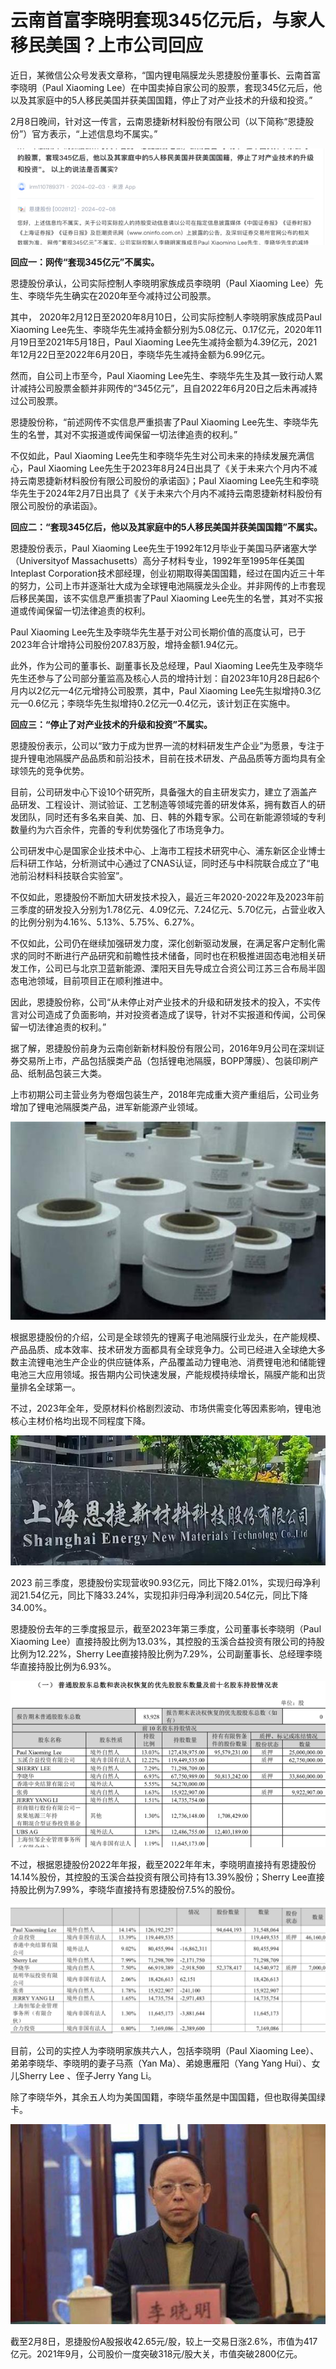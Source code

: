 # 云南首富李晓明套现345亿元后，与家人移民美国？上市公司回应

近日，某微信公众号发表文章称，“国内锂电隔膜龙头恩捷股份董事长、云南首富李晓明（Paul Xiaoming
Lee）在中国卖掉自家公司的股票，套现345亿元后，他以及其家庭中的5人移民美国并获美国国籍，停止了对产业技术的升级和投资。”

2月8日晚间，针对这一传言，云南恩捷新材料股份有限公司（以下简称“恩捷股份”）官方表示，“上述信息均不属实。”

![88508d2af5dbb526e17134b7b1d38d0b.jpg](https://raw.githubusercontent.com/qqhsx/qqnews_image/main/2024/02/09/云南首富李晓明套现345亿元后，与家人移民美国？上市公司回应/88508d2af5dbb526e17134b7b1d38d0b.jpg)

**回应一：网传“套现345亿元”不属实。**

恩捷股份承认，公司实际控制人李晓明家族成员李晓明（Paul Xiaoming Lee）先生、李晓华先生确实在2020年至今减持过公司股票。

其中， 2020年2月12日至2020年8月10日，公司实际控制人李晓明家族成员Paul Xiaoming
Lee先生、李晓华先生减持金额分别为5.08亿元、0.17亿元，2020年11月19日至2021年5月18日，Paul Xiaoming
Lee先生减持金额为4.39亿元，2021年12月22日至2022年6月20日，李晓华先生减持金额为6.99亿元。

然而，自公司上市至今，Paul Xiaoming
Lee先生、李晓华先生及其一致行动人累计减持公司股票金额并非网传的“345亿元”，且自2022年6月20日之后未再减持过公司股票。

恩捷股份称，“前述网传不实信息严重损害了Paul Xiaoming Lee先生、李晓华先生的名誉，其对不实报道或传闻保留一切法律追责的权利。”

不仅如此，Paul Xiaoming Lee先生和李晓华先生对公司未来的持续发展充满信心，Paul Xiaoming
Lee先生于2023年8月24日出具了《关于未来六个月内不减持云南恩捷新材料股份有限公司股份的承诺函》；Paul Xiaoming
Lee先生和李晓华先生于2024年2月7日出具了《关于未来六个月内不减持云南恩捷新材料股份有限公司股份的承诺函》。

**回应二：“套现345亿后，他以及其家庭中的5人移民美国并获美国国籍”不属实。**

恩捷股份表示，Paul Xiaoming Lee先生于1992年12月毕业于美国马萨诸塞大学（Universityof
Massachusetts）高分子材料专业，1992年至1995年任美国Inteplast
Corporation技术部经理，创业初期取得美国国籍，经过在国内近三十年的努力，公司上市并逐渐壮大成为全球锂电池隔膜龙头企业。并非网传的上市套现后移民美国，该不实信息严重损害了Paul
Xiaoming Lee先生的名誉，其对不实报道或传闻保留一切法律追责的权利。

Paul Xiaoming Lee先生及李晓华先生基于对公司长期价值的高度认可，已于2023年合计增持公司股份207.83万股，增持金额1.94亿元。

此外，作为公司的董事长、副董事长及总经理，Paul Xiaoming
Lee先生及李晓华先生还参与了公司部分董监高及核心人员的增持计划：自2023年10月28日起6个月内以2亿元—4亿元增持公司股票，其中，Paul
Xiaoming Lee先生拟增持0.3亿元—0.6亿元；李晓华先生拟增持0.2亿元—0.4亿元，该计划正在实施中。

**回应三：“停止了对产业技术的升级和投资”不属实。**

恩捷股份表示，公司以“致力于成为世界一流的材料研发生产企业”为愿景，专注于提升锂电池隔膜产品品质和前沿技术，目前在技术研发、产品品质等方面均具有全球领先的竞争优势。

目前，公司研发中心下设10个研究所，具备强大的自主研发实力，建立了涵盖产品研发、工程设计、测试验证、工艺制造等领域完善的研发体系，拥有数百人的研发团队，同时还有多名来自美、加、日、韩的外籍专家。公司在新能源领域的专利数量约为六百余件，完善的专利优势强化了市场竞争力。

公司研发中心是国家企业技术中心、上海市工程技术研究中心、浦东新区企业博士后科研工作站，分析测试中心通过了CNAS认证，同时还与中科院联合成立了“电池前沿材料科技联合实验室”。

不仅如此，恩捷股份不断加大研发技术投入，最近三年2020-2022年及2023年前三季度的研发投入分别为1.78亿元、4.09亿元、7.24亿元、5.70亿元，占营业收入的比例分别为4.16%、5.13%、5.75%、6.27%。

不仅如此，公司仍在继续加强研发力度，深化创新驱动发展，在满足客户定制化需求的同时不断进行产品研究和前瞻性技术储备，同时也在积极推进固态电池相关研发工作，公司已与北京卫蓝新能源、溧阳天目先导成立合资公司江苏三合布局半固态电池领域，目前项目正在顺利推进中。

因此，恩捷股份称，公司“从未停止对产业技术的升级和研发技术的投入，不实传言对公司造成了负面影响，并对投资者造成了误导，针对不实报道和传闻，公司保留一切法律追责的权利。”

据了解，恩捷股份前身为云南创新新材料股份有限公司，2016年9月公司在深圳证券交易所上市，产品包括膜类产品（包括锂电池隔膜，BOPP薄膜）、包装印刷产品、纸制品包装三大类。

上市初期公司主营业务为卷烟包装生产，2018年完成重大资产重组后，公司业务增加了锂电池隔膜类产品，进军新能源产业领域。

![c615e9f319bf0447324472cd480f5cf0.jpg](https://raw.githubusercontent.com/qqhsx/qqnews_image/main/2024/02/09/云南首富李晓明套现345亿元后，与家人移民美国？上市公司回应/c615e9f319bf0447324472cd480f5cf0.jpg)

根据恩捷股份的介绍，公司是全球领先的锂离子电池隔膜行业龙头，在产能规模、产品品质、成本效率、技术研发方面都具有全球竞争力。公司已经进入全球绝大多数主流锂电池生产企业的供应链体系，产品覆盖动力锂电池、消费锂电池和储能锂电池三大应用领域。报告期内公司快速发展，产能规模持续增长，隔膜产能和出货量排名全球第一。

不过，2023年全年，受原材料价格剧烈波动、市场供需变化等因素影响，锂电池核心主材价格均出现不同程度下降。

![b22651630099ef729cfcb8ed5ddbeda6.jpg](https://raw.githubusercontent.com/qqhsx/qqnews_image/main/2024/02/09/云南首富李晓明套现345亿元后，与家人移民美国？上市公司回应/b22651630099ef729cfcb8ed5ddbeda6.jpg)

2023
前三季度，恩捷股份实现营收90.93亿元，同比下降2.01%，实现归母净利润21.54亿元，同比下降33.24%，实现扣非归母净利润20.54亿元，同比下降34.00%。

恩捷股份去年的三季度报显示，截至2023年第三季度，公司董事长李晓明（Paul Xiaoming
Lee）直接持股比例为13.03%，其控股的玉溪合益投资有限公司的持股比例为12.22%，Sherry
Lee直接持股比例为7.29%，公司副董事长、总经理李晓华直接持股比例为6.93%。

![725519ad909c1525803ed3bffd28a2e7.jpg](https://raw.githubusercontent.com/qqhsx/qqnews_image/main/2024/02/09/云南首富李晓明套现345亿元后，与家人移民美国？上市公司回应/725519ad909c1525803ed3bffd28a2e7.jpg)

不过，根据恩捷股份2022年年报，截至2022年年末，李晓明直接持有恩捷股份14.14%股份，其控股的玉溪合益投资有限公司持有13.39%股份；Sherry
Lee直接持股比例为7.99%，李晓华直接持有恩捷股份7.5%的股份。

![0ab466e53a3f15c39cd9b4eccd0b0d67.jpg](https://raw.githubusercontent.com/qqhsx/qqnews_image/main/2024/02/09/云南首富李晓明套现345亿元后，与家人移民美国？上市公司回应/0ab466e53a3f15c39cd9b4eccd0b0d67.jpg)

目前，公司的实控人为李晓明家族共六人，包括李晓明（Paul Xiaoming Lee）、弟弟李晓华、李晓明的妻子马燕（Yan Ma）、弟媳惠雁阳（Yang
Yang Hui）、女儿Sherry Lee 、侄子Jerry Yang Li。

除了李晓华外，其余五人均为美国国籍，李晓华虽然是中国国籍，但也取得美国绿卡。

![bd4987e99a2ab56935ef40dcb55c63df.jpg](https://raw.githubusercontent.com/qqhsx/qqnews_image/main/2024/02/09/云南首富李晓明套现345亿元后，与家人移民美国？上市公司回应/bd4987e99a2ab56935ef40dcb55c63df.jpg)

截至2月8日，恩捷股份A股报收42.65元/股，较上一交易日涨2.6%，市值为417亿元。2021年9月，公司股价一度突破318元/股大关，市值突破2800亿元。


